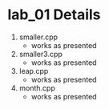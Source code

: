 # lab_01 Details
1. smaller.cpp 
   - works as presented
2. smaller3.cpp
   - works as presented
3. leap.cpp 
   - works as presented
4. month.cpp
   - works as presented
